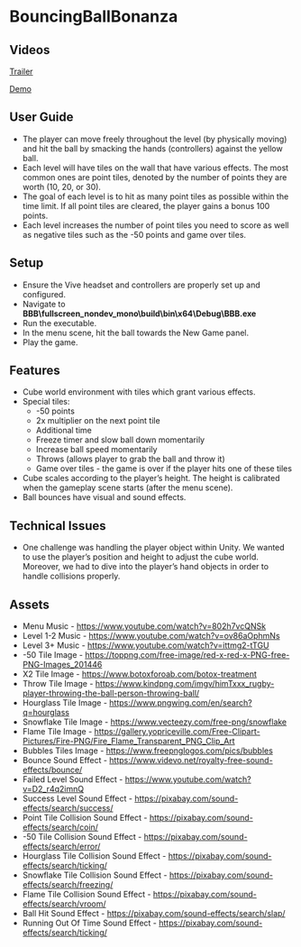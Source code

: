 # BouncingBallBonanza

## Videos
<a href="https://l.messenger.com/l.php?u=https%3A%2F%2Fyoutu.be%2FDPqXwkaUSH8&h=AT0y-_ZwUQGQK-HCyz7C-m5sWNXDIAjY0nPpp16pNvbBujApTdr2NVj5gklAY6jjv5Bu2FiPXfG57Gyhkr55AcmMyuSyCBU-X5e50DmbUrvQOvXS_eEun1FQ2ZDLmp7f7tbntS9jRnVdRIObX036Dw">Trailer</a>

<a href="https://drive.google.com/drive/folders/1W6pgkqhY7gSMC-r_0--Vu4M786TSt2g_?usp=sharing">Demo</a>

## User Guide
* The player can move freely throughout the level (by physically moving) and hit the ball by smacking the hands (controllers) against the yellow ball.
* Each level will have tiles on the wall that have various effects. The most common ones are point tiles, denoted by the number of points they are worth (10, 20, or 30).
* The goal of each level is to hit as many point tiles as possible within the time limit. If all point tiles are cleared, the player gains a bonus 100 points.
* Each level increases the number of point tiles you need to score as well as negative tiles such as the -50 points and game over tiles.

## Setup
* Ensure the Vive headset and controllers are properly set up and configured.
* Navigate to **BBB\fullscreen_nondev_mono\build\bin\x64\Debug\BBB.exe**
* Run the executable.
* In the menu scene, hit the ball towards the New Game panel.
* Play the game.

## Features
* Cube world environment with tiles which grant various effects.
* Special tiles:
  * -50 points
  * 2x multiplier on the next point tile
  * Additional time
  * Freeze timer and slow ball down momentarily
  * Increase ball speed momentarily
  * Throws (allows player to grab the ball and throw it)
  * Game over tiles - the game is over if the player hits one of these tiles
* Cube scales according to the player’s height. The height is calibrated when the gameplay scene starts (after the menu scene).
* Ball bounces have visual and sound effects.

## Technical Issues
* One challenge was handling the player object within Unity. We wanted to use the player’s position and height to adjust the cube world. Moreover, we had to dive into the player’s hand objects in order to handle collisions properly.

## Assets
* Menu Music - https://www.youtube.com/watch?v=802h7vcQNSk
* Level 1-2 Music - https://www.youtube.com/watch?v=ov86aOphmNs
* Level 3+ Music - https://www.youtube.com/watch?v=ittmg2-tTGU
* -50 Tile Image - https://toppng.com/free-image/red-x-red-x-PNG-free-PNG-Images_201446
* X2 Tile Image - https://www.botoxforoab.com/botox-treatment
* Throw Tile Image - https://www.kindpng.com/imgv/himTxxx_rugby-player-throwing-the-ball-person-throwing-ball/
* Hourglass Tile Image - https://www.pngwing.com/en/search?q=hourglass
* Snowflake Tile Image - https://www.vecteezy.com/free-png/snowflake
* Flame Tile Image - https://gallery.yopriceville.com/Free-Clipart-Pictures/Fire-PNG/Fire_Flame_Transparent_PNG_Clip_Art
* Bubbles Tiles Image - https://www.freepnglogos.com/pics/bubbles
* Bounce Sound Effect - https://www.videvo.net/royalty-free-sound-effects/bounce/
* Failed Level Sound Effect - https://www.youtube.com/watch?v=D2_r4q2imnQ
* Success Level Sound Effect - https://pixabay.com/sound-effects/search/success/
* Point Tile Collision Sound Effect - https://pixabay.com/sound-effects/search/coin/
* -50 Tile Collision Sound Effect - https://pixabay.com/sound-effects/search/error/
* Hourglass Tile Collision Sound Effect - https://pixabay.com/sound-effects/search/ticking/
* Snowflake Tile Collision Sound Effect - https://pixabay.com/sound-effects/search/freezing/
* Flame Tile Collision Sound Effect - https://pixabay.com/sound-effects/search/vroom/
* Ball Hit Sound Effect - https://pixabay.com/sound-effects/search/slap/
* Running Out Of Time Sound Effect - https://pixabay.com/sound-effects/search/ticking/
